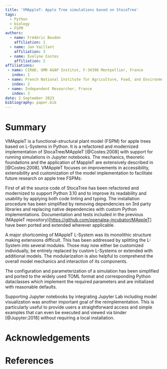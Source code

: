 ```yaml
---
title: 'VMAppleT: Apple Tree simulations based on StocaTree'
tags:
  - Python
  - biology
  - FSPM
authors:
  - name: Frédéric Boudon
    affiliation: 1
  - name: Jan Vaillant
    affiliation: 3
  - name: Evelyne Costes
    affiliation: 2
affiliations:
 - name: CIRAD, UMR AGAP Institut, F-34398 Montpellier, France
   index: 1
 - name: French National Institute for Agriculture, Food, and Environment (INRAE)
   index: 2
 - name: Independent Researcher, France
   index: 3
date: 2 September 2023
bibliography: paper.bib
---
```


# Summary

VMAppleT is a functional-structural plant model (FSPM) for apple trees based on L-Systems in Python. It is a refactored and modernized implementation of StocaTree/MAppleT [@Costes:2008] with
support for running simulations in Jupyter notebooks. The mechanics, theoretic foundations and the application of MappleT are extensively described in [@Costes:2008].
VMAppleT focuses on improvements in accessibility, extensibility and customization of the model implementation to facilitate future research on apple tree FSPMs:

First of all the source code of StocaTree has been refactored and modernized to support Python 3.10 and to improve its readability and usability by applying both code linting and typing.
The installation procedure has been simplified by removing dependencies on 3rd party libraries and replacing native dependencies with custom Python implementations. Documentation and tests
included in the previous (MAppleT repository)[https://github.com/openalea-incubator/MAppleT] have been ported and extended wherever applicable.

A major shortcoming of MAppleT L-System was its monolithic structure making extensions difficult. This has been addressed by splitting the L-System into several modules. Those may now either be
customized individually, be entirely replaced by custom L-Systems or extended with additional models. The modularization is also helpful to comprehend the overall model mechanics and interaction of its
components.

The configuration and parameterization of a simulation has been simplified and ported to the widely used TOML format and corresponding Python dataclasses which implement the required parameters
and are initialized with reasonable defaults.

Supporting Jupyter notebooks by integrating Jupyter Lab including model visualization was another important goal of the reimplementation. This is particularly useful to provide users a straightforward
access and simple examples that can even be executed and viewed via binder [@Jupyter:2018] without requiring a local installation.



# Acknowledgements


# References
